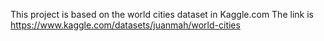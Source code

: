 This project is based on the world cities dataset in Kaggle.com
The link is https://www.kaggle.com/datasets/juanmah/world-cities
